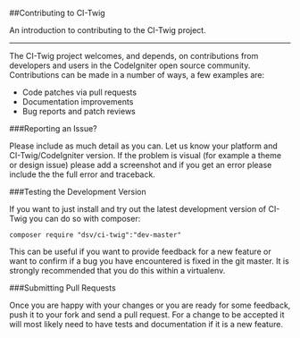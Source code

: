 ##Contributing to CI-Twig

An introduction to contributing to the CI-Twig project.

---

The CI-Twig project welcomes, and depends, on contributions from developers and users in the CodeIgniter open source community. Contributions can be made in a number of ways, a few examples are:

* Code patches via pull requests
* Documentation improvements
* Bug reports and patch reviews


###Reporting an Issue?

Please include as much detail as you can. Let us know your platform and CI-Twig/CodeIgniter version. If the problem is visual (for example a theme or design issue) please add a screenshot and if you get an error please include the the full error and traceback.

###Testing the Development Version

If you want to just install and try out the latest development version of CI-Twig you can do so with composer: 

```
composer require "dsv/ci-twig":"dev-master"
```
This can be useful if you want to provide feedback for a new feature or want to confirm if a bug you have encountered is fixed in the git master. It is strongly recommended that you do this within a virtualenv.

<!--
Running the tests
To run the tests, it is recommended that you use Tox. This just needs to be pip installed and then the test suite can be ran for MkDocs but running the command tox in the root of your MkDocs repository.

It will attempt to run the tests against all of the Python versions we support. So don't be concerned if you are missing some and they fail. The rest will be verified by Travis when you submit a pull request.
-->

###Submitting Pull Requests

Once you are happy with your changes or you are ready for some feedback, push it to your fork and send a pull request. For a change to be accepted it will most likely need to have tests and documentation if it is a new feature.

